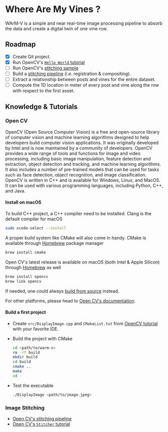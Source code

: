 # Where Are My Vines ?

WArM-V is a simple and near real-time image processing pipeline to absorb the data and create a digital twin of one vine row.

## Roadmap

- [x] Create Git project.
- [x] Run OpenCV's [`Hello World` tutorial](https://docs.opencv.org/4.x/db/df5/tutorial_linux_gcc_cmake.html)
- [ ] Run OpenCV's [stitching sample](https://docs.opencv.org/4.x/d8/d19/tutorial_stitcher.html)
- [ ] Build a [stitching pipeline](https://docs.opencv.org/4.x/d1/d46/group__stitching.html) (i.e. registration & compositing).
- [ ] Extract a relationship between posts and vines for the entire dataset.
- [ ] Compute the 1D location in meter of every post and vine along the row with respect to the first asset.

## Knowledge & Tutorials

### Open CV

OpenCV (Open Source Computer Vision) is a free and open-source library of computer vision and machine learning algorithms designed to help developers build computer vision applications. It was originally developed by Intel and is now maintained by a community of developers. OpenCV provides a wide range of tools and functions for image and video processing, including basic image manipulation, feature detection and extraction, object detection and tracking, and machine learning algorithms. It also includes a number of pre-trained models that can be used for tasks such as face detection, object recognition, and image classification. OpenCV is written in C++ and is available for Windows, Linux, and MacOS. It can be used with various programming languages, including Python, C++, and Java.

#### Install on macOS

To build C++ project, a C++ compiler need to be installed. Clang is the default compiler for macOS

```bash
sudo xcode-select --install
```

A proper build system like CMake will also come in handy. CMake is available through [Homebrew](https://brew.sh) package manager

```bash
brew install cmake
```

Open CV's latest release is available on macOS (both Intel & Apple Silicon) through [Homebrew](https://brew.sh) as well

```bash
brew install opencv
brew link opencv
```

If needed, one could always [build from source](https://docs.opencv.org/4.x/d0/db2/tutorial_macos_install.html) instead.

For other platforms, please head to [Open CV's documentation](https://docs.opencv.org/4.x/df/d65/tutorial_table_of_content_introduction.html).

#### Build a first project

- Create `src/DisplayImage.cpp` and `CMakeList.txt` from [OpenCV tutorial](https://docs.opencv.org/4.x/db/df5/tutorial_linux_gcc_cmake.html) with your favorite IDE.

- Build the project with CMake

  ```bash
  cd <path/to/warm-v>
  rm -rf build
  mkdir build
  cd build
  cmake ..
  make
  cd -
  ```

- Test the executable

  ```bash
  ./DisplayImage <path/to/image.jpeg>
  ```

### Image Stitching

- [Open CV's stitching pipeline](https://docs.opencv.org/4.x/d1/d46/group__stitching.html)
- [Open CV's `Stitcher` tutorial](https://docs.opencv.org/4.x/d8/d19/tutorial_stitcher.html)
